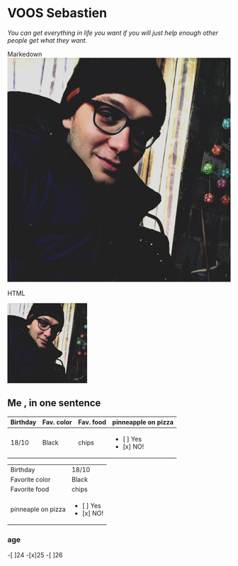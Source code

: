 #  VOOS Sebastien 
*You can get everything in life you want if you will just help enough other people get what they want.*

Markedown
![MOI ;)](12140062_10204994154402098_6147677458600442170_o.jpg )

HTML

<img src="12140062_10204994154402098_6147677458600442170_o.jpg" alt="moi" width="180">

## Me , in one sentence 


Birthday   |Fav. color   |Fav. food   |pinneapple on pizza| 
|---|---|---|---|
|18/10   |Black   |chips   |<ul><li>[ ] Yes</li><li>[x] NO!</li></ul>|

|   |   |
|---|---|
|Birthday|18/10|
|Favorite color|Black|
|Favorite food|chips|
|pinneaple on pizza|<ul><li>[ ] Yes</li><li>[x] NO!</li></ul>|


### age
-[ ]24
-[x]25
-[ ]26